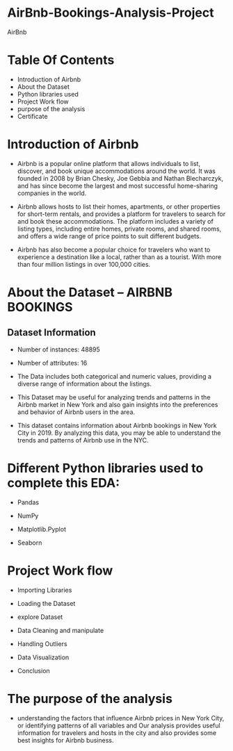 # AirBnb-Bookings-Analysis-Project

AirBnb

# Table Of Contents
* Introduction of Airbnb
* About the Dataset
* Python libraries used
* Project Work flow
* purpose of the analysis
* Certificate
  
# Introduction of Airbnb
* Airbnb is a popular online platform that allows individuals to list, discover, and book unique accommodations around the world. It was founded in 2008 by Brian Chesky, Joe Gebbia and     Nathan Blecharczyk, and has since become the largest and most successful home-sharing companies in the world.

* Airbnb allows hosts to list their homes, apartments, or other properties for short-term rentals, and provides a platform for travelers to search for and book these accommodations. The     platform includes a variety of listing types, including entire homes, private rooms, and shared rooms, and offers a wide range of price points to suit different budgets.

* Airbnb has also become a popular choice for travelers who want to experience a destination like a local, rather than as a tourist. With more than four million listings in over 100,000    cities.

# About the Dataset – AIRBNB BOOKINGS
## Dataset Information
* Number of instances: 48895

* Number of attributes: 16

* The Data includes both categorical and numeric values, providing a diverse range of information about the listings.

* This Dataset may be useful for analyzing trends and patterns in the Airbnb market in New York and also gain insights into the preferences and behavior of Airbnb users in the area.

* This dataset contains information about Airbnb bookings in New York City in 2019. By analyzing this data, you may be able to understand the trends and patterns of Airbnb use in the NYC.

# Different Python libraries used to complete this EDA:
* Pandas

* NumPy

* Matplotlib.Pyplot

* Seaborn

# Project Work flow
* Importing Libraries

* Loading the Dataset

* explore Dataset

* Data Cleaning and manipulate

* Handling Outliers

* Data Visualization

* Conclusion

# The purpose of the analysis
* understanding the factors that influence Airbnb prices in New York City, or identifying patterns of all variables and Our analysis provides useful information for travelers and hosts     in the city and also provides some best insights for Airbnb business.
